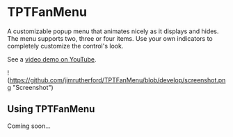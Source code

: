 TPTFanMenu
======

A customizable popup menu that animates nicely as it displays and hides. The menu supports two, three or four items. Use your own indicators to completely customize the control's look.  

See a [video demo on YouTube](http://www.youtube.com/watch?v=lCtQW48SWQM).

!(https://github.com/jimrutherford/TPTFanMenu/blob/develop/screenshot.png "Screenshot")

## Using TPTFanMenu
Coming soon...
